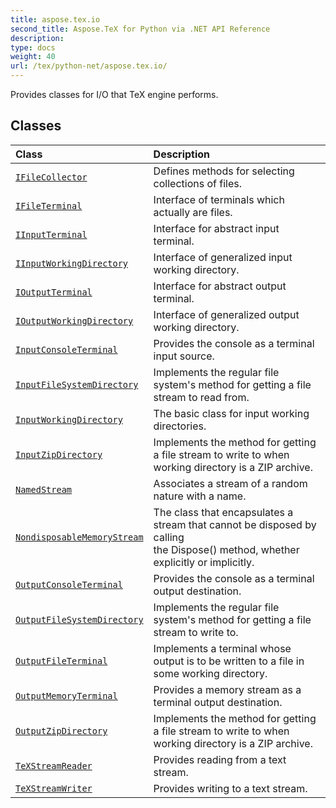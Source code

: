 ```yaml
---
title: aspose.tex.io
second_title: Aspose.TeX for Python via .NET API Reference
description: 
type: docs
weight: 40
url: /tex/python-net/aspose.tex.io/
---
```



Provides classes for I/O that TeX engine performs.

## Classes
| Class | Description |
| :- | :- |
| [`IFileCollector`](/tex/python-net/aspose.tex.io/ifilecollector/) | Defines methods for selecting collections of files. |
| [`IFileTerminal`](/tex/python-net/aspose.tex.io/ifileterminal/) | Interface of terminals which actually are files. |
| [`IInputTerminal`](/tex/python-net/aspose.tex.io/iinputterminal/) | Interface for abstract input terminal. |
| [`IInputWorkingDirectory`](/tex/python-net/aspose.tex.io/iinputworkingdirectory/) | Interface of generalized input working directory. |
| [`IOutputTerminal`](/tex/python-net/aspose.tex.io/ioutputterminal/) | Interface for abstract output terminal. |
| [`IOutputWorkingDirectory`](/tex/python-net/aspose.tex.io/ioutputworkingdirectory/) | Interface of generalized output working directory. |
| [`InputConsoleTerminal`](/tex/python-net/aspose.tex.io/inputconsoleterminal/) | Provides the console as a terminal input source. |
| [`InputFileSystemDirectory`](/tex/python-net/aspose.tex.io/inputfilesystemdirectory/) | Implements the regular file system's method for getting a file stream to read from. |
| [`InputWorkingDirectory`](/tex/python-net/aspose.tex.io/inputworkingdirectory/) | The basic class for input working directories. |
| [`InputZipDirectory`](/tex/python-net/aspose.tex.io/inputzipdirectory/) | Implements the method for getting a file stream to write to when working directory is a ZIP archive. |
| [`NamedStream`](/tex/python-net/aspose.tex.io/namedstream/) | Associates a stream of a random nature with a name. |
| [`NondisposableMemoryStream`](/tex/python-net/aspose.tex.io/nondisposablememorystream/) | The class that encapsulates a stream that cannot be disposed by calling<br/>            the Dispose() method, whether explicitly or implicitly. |
| [`OutputConsoleTerminal`](/tex/python-net/aspose.tex.io/outputconsoleterminal/) | Provides the console as a terminal output destination. |
| [`OutputFileSystemDirectory`](/tex/python-net/aspose.tex.io/outputfilesystemdirectory/) | Implements the regular file system's method for getting a file stream to write to. |
| [`OutputFileTerminal`](/tex/python-net/aspose.tex.io/outputfileterminal/) | Implements a terminal whose output is to be written to a file in some working directory. |
| [`OutputMemoryTerminal`](/tex/python-net/aspose.tex.io/outputmemoryterminal/) | Provides a memory stream as a terminal output destination. |
| [`OutputZipDirectory`](/tex/python-net/aspose.tex.io/outputzipdirectory/) | Implements the method for getting a file stream to write to when working directory is a ZIP archive. |
| [`TeXStreamReader`](/tex/python-net/aspose.tex.io/texstreamreader/) | Provides reading from a text stream. |
| [`TeXStreamWriter`](/tex/python-net/aspose.tex.io/texstreamwriter/) | Provides writing to a text stream. |
